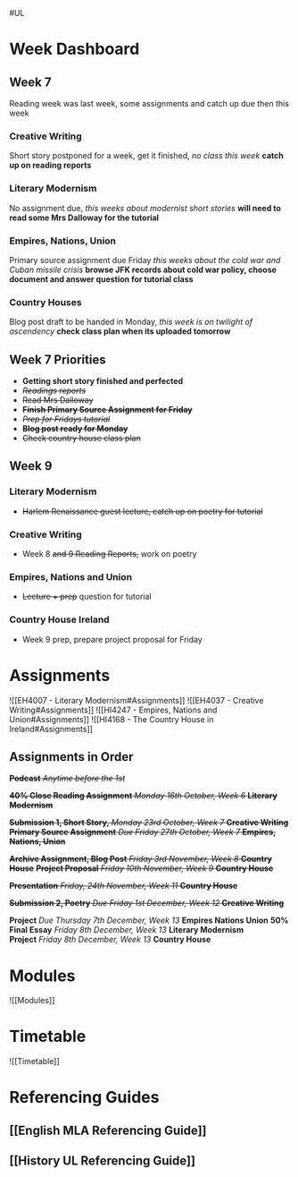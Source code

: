#UL

# Week Dashboard
## Week 7

Reading week was last week, some assignments and catch up due then this week
### Creative Writing
Short story postponed for a week, get it finished, *no class this week* **catch up on reading reports**
### Literary Modernism
No assignment due, *this weeks about modernist short stories* **will need to read some Mrs Dalloway for the tutorial**
### Empires, Nations, Union
Primary source assignment due Friday *this weeks about the cold war and Cuban missile crisis* **browse JFK records about cold war policy, choose document and answer question for tutorial class**
### Country Houses
Blog post draft to be handed in Monday, *this week is on twilight of ascendency* **check class plan when its uploaded tomorrow**
## Week 7 Priorities

- **Getting short story finished and perfected**
- ~~*Readings reports*~~
- ~~Read Mrs Dalloway~~
- ~~**Finish Primary Source Assignment for Friday**~~
- ~~*Prep for Fridays tutorial*~~
- ~~**Blog post ready for Monday**~~
- ~~Check country house class plan~~

## Week 9
### Literary Modernism
- ~~Harlem Renaissance guest lecture, catch up on poetry for tutorial~~
### Creative Writing
- Week 8 ~~and 9 Reading Reports,~~ work on poetry
### Empires, Nations and Union
- ~~Lecture + prep~~ question for tutorial
### Country House Ireland
- Week 9 prep, prepare project proposal for Friday
# Assignments

![[EH4007 - Literary Modernism#Assignments]]
![[EH4037 - Creative Writing#Assignments]]
![[HI4247 - Empires, Nations and Union#Assignments]]
![[HI4168 - The Country House in Ireland#Assignments]]
## Assignments in Order

~~**Podcast** *Anytime before the 1st*~~

~~**40% Close Reading Assignment** _Monday 16th October, Week 6_ **Literary Modernism**~~

~~**Submission 1, Short Story,** _Monday 23rd October, Week 7_ **Creative Writing**~~
~~**Primary Source Assignment** _Due Friday 27th October, Week 7_ **Empires, Nations, Union**~~

~~**Archive Assignment, Blog Post** _Friday 3rd November, Week 8_ **Country House**~~
~~**Project Proposal** _Friday 10th November, Week 9_ **Country House**~~

~~**Presentation** _Friday, 24th November, Week 11_ **Country House**~~

~~**Submission 2, Poetry** _Due Friday 1st December, Week 12_ **Creative Writing**~~

**Project** _Due Thursday 7th December, Week 13_ **Empires Nations Union**
**50% Final Essay** _Friday 8th December, Week 13_ **Literary Modernism**
**Project** _Friday 8th December, Week 13_ **Country House**
# Modules
![[Modules]] 
# Timetable 
![[Timetable]]  
# Referencing Guides

## [[English MLA Referencing Guide]] 
## [[History UL Referencing Guide]] 